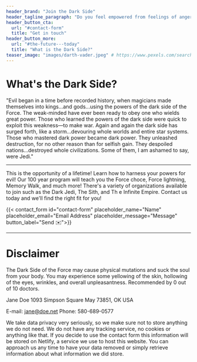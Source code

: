 ```yaml
---
header_brand: "Join the Dark Side"
header_tagline_paragraph: "Do you feel empowered from feelings of anger, hatred, greed, jealous, fear, aggression, and unrestrained passion? Does it feel like there's a roaring fire growing inside of you that you want to unleash? You're in the right place! Join the Dark Side today!"
header_button_cta:
  url: "#contact-form"
  title: "Get in touch"
header_button_more:
  url: "#the-future---today"
  title: "What is the Dark Side?"
teaser_image: "images/darth-vader.jpeg" # https://www.pexels.com/search/product%20testing/
---
```


# What's the Dark Side?

"Evil began in a time before recorded history, when magicians made themselves into kings…and gods…using the powers of the dark side of the Force. The weak-minded have ever been ready to obey one who wields great power. Those who learned the powers of the dark side were quick to exploit this weakness—to make war. Again and again the dark side has surged forth, like a storm…devouring whole worlds and entire star systems. Those who mastered dark power became dark power. They unleashed destruction, for no other reason than for selfish gain. They despoiled nations…destroyed whole civilizations. Some of them, I am ashamed to say, were Jedi."

---

This is the opportunity of a lifetime! Learn how to harness your powers for evil! Our 100 year program will teach you the Force choce, Force lightning, Memory Walk, and much more! There's a variety of organizations available to join such as the Dark Jedi, The Sith, and Th
e Infinite Empire. Contact us today and we'll find the right fit for you!

{{< contact_form id="contact-form" placeholder_name="Name" placeholder_email="Email Address" placeholder_message="Message" button_label="Send ✉️">}}

---

# Disclaimer

The Dark Side of the Force may cause physical mutations and suck the soul from your body. You may experience some yellowing of the skin, hollowing of the eyes, wrinkles, and overall unpleasantness. Recommended by 0 out of 10 doctors.

Jane Doe
1093 Simpson Square
May 73851, OK
USA

E-mail: jane@doe.net
Phone: 580-689-0577

We take data privacy very seriously, so we make sure not to store anything we do not need. We do not have any tracking service, no cookies or anything like that. If you decide to use the contact form this information will be stored on Netlify, a service we use to host this website. You can approach us any time to have your data removed or simply retrieve information about what information we did store.

